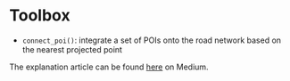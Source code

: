 # Toolbox

- `connect_poi()`: integrate a set of POIs onto the road network based on the nearest projected point

The explanation article can be found [here](https://medium.com/@ywchang/connecting-pois-to-a-road-network-358a81447944) on Medium.
